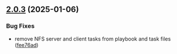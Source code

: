 ## [2.0.3](https://github.com/arpanrec/home-lab/compare/2.0.2...2.0.3) (2025-01-06)


### Bug Fixes

* remove NFS server and client tasks from playbook and task files ([fee76ad](https://github.com/arpanrec/home-lab/commit/fee76ad96d4dfdcb8f05a13066746f401be0a485))

